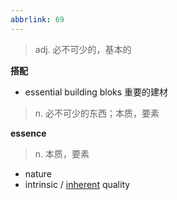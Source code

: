 ```yaml
---
abbrlink: 69
---
```

> adj. 必不可少的，基本的

**搭配**
- essential building bloks 重要的建材

> n. 必不可少的东西；本质，要素

**essence**
> n. 本质，要素

- nature 
- intrinsic / [inherent](inherent.md) quality 

